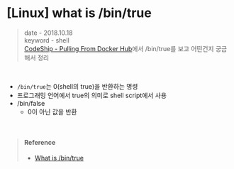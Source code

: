 # [Linux] what is /bin/true
> date - 2018.10.18  
> keyword - shell  
> [CodeShip - Pulling From Docker Hub](https://documentation.codeship.com/pro/builds-and-configuration/image-registries/#pulling-from-docker-hub)에서 /bin/true를 보고 어떤건지 궁금해서 정리

<br>

* `/bin/true`는 0(shell의 true)을 반환하는 명령
* 프로그래밍 언어에서 true의 의미로 shell script에서 사용
* /bin/false
  * 0이 아닌 값을 반환


<br>

> #### Reference
> * [What is /bin/true](https://stackoverflow.com/questions/2175405/what-is-bin-true)
